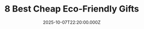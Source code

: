 ---
title: "8 Best Cheap Eco-Friendly Gifts"
date: 2025-10-07T22:20:00.000Z
category: Human Kindness
externalLink: "https://www.goodgoodgood.co/articles/cheap-eco-friendly-gifts"
image: ""
excerpt: "Choosing to buy sustainable gifts might seem like it would be a more costly option, but you can definitely find cheap eco-friendly gifts for all the people you love.…"
---